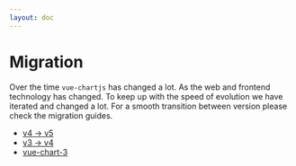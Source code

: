 ```yaml
---
layout: doc
---
```


# Migration

Over the time `vue-chartjs` has changed a lot. As the web and frontend technology has changed.
To keep up with the speed of evolution we have iterated and changed a lot. For a smooth transition between version please check the migration guides.


- [v4 -> v5](/migration-guides/v5)
- [v3 -> v4](/migration-guides/v4)
- [vue-chart-3](/migration-guides/vue-chart-3)
